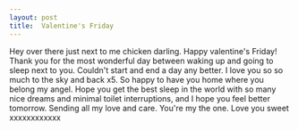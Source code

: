 ```yaml
---
layout: post
title:  Valentine's Friday
---
```

Hey over there just next to me chicken darling. Happy valentine's Friday! Thank you for the most wonderful day between waking up and going to sleep next to you. Couldn't start and end a day any better. I love you so so much to the sky and back x5. So happy to have you home where you belong my angel. Hope you get the best sleep in the world with so many nice dreams and minimal toilet interruptions, and I hope you feel better tomorrow. Sending all my love and care. You're my the one. Love you sweet xxxxxxxxxxxx
